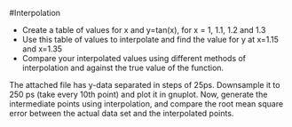 #Interpolation

* Create a table of values for x and y=tan(x), for x = 1, 1.1, 1.2 and 1.3
* Use this table of values to interpolate and find the value for y at x=1.15 and x=1.35
* Compare your interpolated values using different methods of interpolation and against  the true value of the function.

The attached file has y-data separated in steps of 25ps. Downsample it to 250 ps (take every 10th point) and plot it in gnuplot. Now, generate the intermediate points using interpolation, and compare the root mean square error between the actual data set and the interpolated points.

